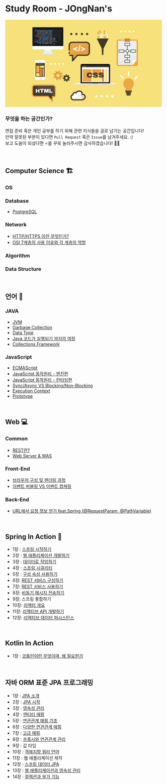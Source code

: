 # Study Room - JOngNan's

<p align="center"><img src="./main.png" width="900px"/></p>

### 무엇을 하는 공간인가?

면접 준비 혹은 개인 공부를 하기 위해 관련 지식들을 글로 남기는 공간입니다!  
만약 잘못된 부분이 있다면 `Pull Request` 혹은 `Issue`를 남겨주세요. :)  
보고 도움이 되셨다면 ⭐️를 꾸욱 눌러주시면 감사하겠습니다! 👏🏻

<br>

## Computer Science 🏗

### OS

### Database

* [PostgreSQL](/Database/Postgresql.md)

### Network

* [HTTP/HTTPS 이란 무엇인가?](/Network/HTTP-HTTPS.md)
* [OSI 7계층의 사용 이유와 각 계층의 역할](/Network/OSI7.md)

### Algorithm

### Data Structure

<br>

## 언어 💬

### JAVA

* [JVM](/Java/JVM.md)
* [Garbage Collection](/Java/GC.md)
* [Data  Type](/Java/data_type.md)
* [Java 코드가 실행되기 까지의 여정](/Java/java_execution.md)
* [Collections Framework](/Java/jcf.md)

### JavaScript

* [ECMAScript](/JavaScript/ecmascript.md)
* [JavaScript 동작원리 - 엔진편](/JavaScript/javascript_mechanism_engine.md)
* [JavaScript 동작원리 - 런타임편](/JavaScript/javascript_mechanism_runtime.md)
* [Sync/Async VS Blocking/Non-Blocking](/JavaScript/sync_async_blocking_nonBlocking.md)
* [Execution Context](/JavaScript/execution_context.md)
* [Prototype](/JavaScript/prototype.md)

<br>

## Web 💻

### Common

* [REST란?](/Common/REST.md)
* [Web Server & WAS](/Common/WS-WAS.md)

### Front-End

* [브라우저 구성 및 렌더링 과정](/Front-End/browser_struct_rendering.md)
* [이벤트 버블링 VS 이벤트 캡쳐링](/Front-End/bubbling_capturing.md)

### Back-End

* [URL에서 요청 정보 얻기 feat.Spring (@RequestParam, @PathVariable)](/Back-End/url_request_spring.md)

<br>

## Spring In Action 🥊

* 1장 : [스프링 시작하기](/Spring-In-Action/Ch_1.md)
* 2장 : [웹 애플리케이션 개발하기](/Spring-In-Action/Ch_2.md)
* 3장 : [데이터로 작업하기](/Spring-In-Action/Ch_3.md)
* 4장 : [스프링 시큐리티](/Spring-In-Action/Ch_4.md)
* 5장 : [구성 속성 사용하기](/Spring-In-Action/Ch_5.md)
* 6장: [REST 서비스 구성하기](/Spring-In-Action/Ch_6.md)
* 7장: [REST 서비스 사용하기](/Spring-In-Action/Ch_7.md)
* 8장: [비동기 메시지 전송하기](/Spring-In-Action/Ch_8.md)
* 9장: 스프링 통합하기
* 10장: [리액터 개요](/Spring-In-Action/Ch_10.md)
* 11장: [리액티브 API 개발하기](/Spring-In-Action/Ch_11.md)
* 12장: [리액티브 데이터 퍼시스턴스](/Spring-In-Action/Ch_12.md)

<br>

## Kotlin In Action

* 1장 : [코틀린이란 무엇이며, 왜 필요한가](/Kotlin/ch01.md)

<br>

## 자바 ORM 표준 JPA 프로그래밍

* 1장 : [JPA 소개](/JPA/01.md)
* 2장 : [JPA 시작](/JPA/02.md)
* 3장 : [영속성 관리](/JPA/03.md)
* 4장 : [엔티티 매핑](/JPA/04.md)
* 5장 : [연관관계 매핑 기초](/JPA/05.md)
* 6장 : [다양한 연관관계 매핑](/JPA/06.md)
* 7장 : [고급 매핑](/JPA/07.md)
* 8장 : [프록시와 연관관계 관리](/JPA/08.md)
* 9장 : 값 타입
* 10장 : [객체지향 쿼리 언어](/JPA/10.md)
* 11장 : 웹 애플리케이션 제작
* 12장 : [스프링 데이터 JPA](/JPA/12.md)
* 13장 : [웹 애플리케이션과 영속성 관리](/JPA/13.md)
* 14장 : [컬렉션과 부가 기능](/JPA/14.md)
